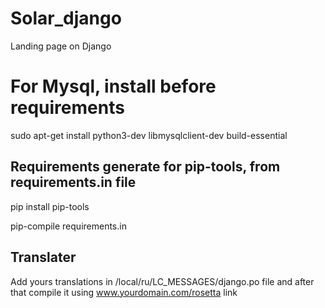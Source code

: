 # Solar_django
Landing page on Django

# For Mysql, install before requirements
sudo apt-get install python3-dev libmysqlclient-dev build-essential

Requirements generate for pip-tools, from requirements.in file
---------
pip install pip-tools

pip-compile requirements.in

Translater
----------
Add yours translations in /local/ru/LC_MESSAGES/django.po file and after that compile it using www.yourdomain.com/rosetta link


